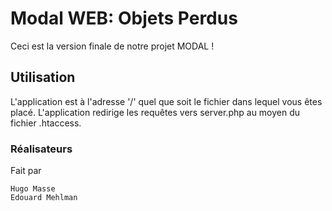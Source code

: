 # Modal WEB: Objets Perdus

Ceci est la version finale de notre projet MODAL !

## Utilisation

L'application est à l'adresse '/' quel que soit le fichier dans lequel vous êtes placé. L'application redirige les requêtes vers server.php au moyen du fichier .htaccess.

### Réalisateurs

Fait par

```
Hugo Masse
Edouard Mehlman
```